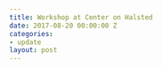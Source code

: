 ```yaml
---
title: Workshop at Center on Halsted
date: 2017-08-20 00:00:00 Z
categories:
- update
layout: post
---
```


